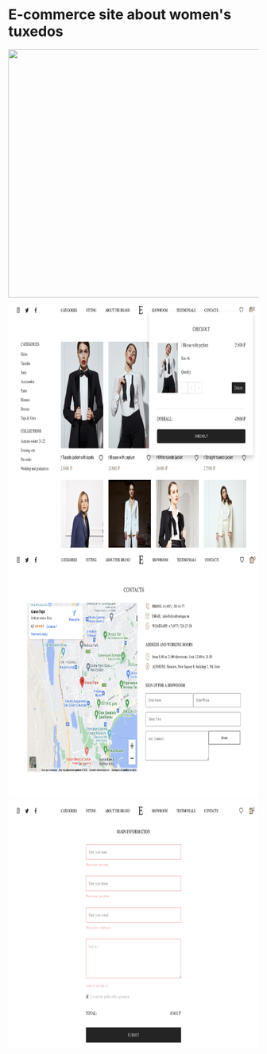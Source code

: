 # E-commerce site about women's tuxedos
<img src="src/screenshots/home-page-screenshot.png" width='2560' height='500'>
<img src="src/screenshots/catalog-screenshot.png" width='2560' height='500'>
<img src="src/screenshots/contacts-screenshot.png" width='2560' height='500'>
<img src="src/screenshots/checkout-screenshot.png" width='2560' height='500'>
